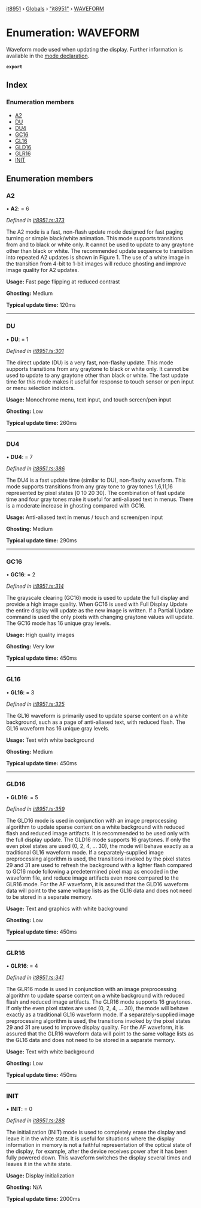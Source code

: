 [it8951](../README.md) › [Globals](../globals.md) › ["it8951"](../modules/_it8951_.md) › [WAVEFORM](_it8951_.waveform.md)

# Enumeration: WAVEFORM

Waveform mode used when updating the display. Further information is available in the [mode declaration](https://www.waveshare.com/w/upload/c/c4/E-paper-mode-declaration.pdf).

**`export`** 

## Index

### Enumeration members

* [A2](_it8951_.waveform.md#a2)
* [DU](_it8951_.waveform.md#du)
* [DU4](_it8951_.waveform.md#du4)
* [GC16](_it8951_.waveform.md#gc16)
* [GL16](_it8951_.waveform.md#gl16)
* [GLD16](_it8951_.waveform.md#gld16)
* [GLR16](_it8951_.waveform.md#glr16)
* [INIT](_it8951_.waveform.md#init)

## Enumeration members

###  A2

• **A2**: = 6

*Defined in [it8951.ts:373](https://github.com/gnzzz/IT8951/blob/604332d/lib/it8951.ts#L373)*

The A2 mode is a fast, non-flash update mode designed for fast paging turning or simple black/white
animation. This mode supports transitions from and to black or white only. It cannot be used to update to
any graytone other than black or white. The recommended update sequence to transition into repeated A2
updates is shown in Figure 1. The use of a white image in the transition from 4-bit to 1-bit images will
reduce ghosting and improve image quality for A2 updates.

**Usage:** Fast page flipping at reduced contrast

**Ghosting:** Medium

**Typical update time:** 120ms

___

###  DU

• **DU**: = 1

*Defined in [it8951.ts:301](https://github.com/gnzzz/IT8951/blob/604332d/lib/it8951.ts#L301)*

The direct update (DU) is a very fast, non-flashy update. This mode supports transitions from any graytone
to black or white only. It cannot be used to update to any graytone other than black or white. The fast
update time for this mode makes it useful for response to touch sensor or pen input or menu selection
indictors.

**Usage:** Monochrome menu, text input, and touch screen/pen input

**Ghosting:** Low

**Typical update time:** 260ms

___

###  DU4

• **DU4**: = 7

*Defined in [it8951.ts:386](https://github.com/gnzzz/IT8951/blob/604332d/lib/it8951.ts#L386)*

The DU4 is a fast update time (similar to DU), non-flashy waveform. This mode supports transitions from
any gray tone to gray tones 1,6,11,16 represented by pixel states [0 10 20 30]. The combination of fast
update time and four gray tones make it useful for anti-aliased text in menus. There is a moderate increase
in ghosting compared with GC16.

**Usage:** Anti-aliased text in menus / touch and screen/pen input

**Ghosting:** Medium

**Typical update time:** 290ms

___

###  GC16

• **GC16**: = 2

*Defined in [it8951.ts:314](https://github.com/gnzzz/IT8951/blob/604332d/lib/it8951.ts#L314)*

The grayscale clearing (GC16) mode is used to update the full display and provide a high image quality.
When GC16 is used with Full Display Update the entire display will update as the new image is written. If a
Partial Update command is used the only pixels with changing graytone values will update. The GC16 mode
has 16 unique gray levels.

**Usage:** High quality images

**Ghosting:** Very low

**Typical update time:** 450ms

___

###  GL16

• **GL16**: = 3

*Defined in [it8951.ts:325](https://github.com/gnzzz/IT8951/blob/604332d/lib/it8951.ts#L325)*

The GL16 waveform is primarily used to update sparse content on a white background, such as a page of
anti-aliased text, with reduced flash. The GL16 waveform has 16 unique gray levels.

**Usage:** Text with white background

**Ghosting:** Medium

**Typical update time:** 450ms

___

###  GLD16

• **GLD16**: = 5

*Defined in [it8951.ts:359](https://github.com/gnzzz/IT8951/blob/604332d/lib/it8951.ts#L359)*

The GLD16 mode is used in conjunction with an image preprocessing algorithm to update sparse content
on a white background with reduced flash and reduced image artifacts. It is recommended to be used only
with the full display update. The GLD16 mode supports 16 graytones. If only the even pixel states are used
(0, 2, 4, … 30), the mode will behave exactly as a traditional GL16 waveform mode. If a separately-supplied
image preprocessing algorithm is used, the transitions invoked by the pixel states 29 and 31 are used to
refresh the background with a lighter flash compared to GC16 mode following a predetermined pixel map
as encoded in the waveform file, and reduce image artifacts even more compared to the GLR16 mode. For
the AF waveform, it is assured that the GLD16 waveform data will point to the same voltage lists as the
GL16 data and does not need to be stored in a separate memory.

**Usage:** Text and graphics with white background

**Ghosting:** Low

**Typical update time:** 450ms

___

###  GLR16

• **GLR16**: = 4

*Defined in [it8951.ts:341](https://github.com/gnzzz/IT8951/blob/604332d/lib/it8951.ts#L341)*

The GLR16 mode is used in conjunction with an image preprocessing algorithm to update sparse content on
a white background with reduced flash and reduced image artifacts. The GLR16 mode supports 16
graytones. If only the even pixel states are used (0, 2, 4, … 30), the mode will behave exactly as a traditional
GL16 waveform mode. If a separately-supplied image preprocessing algorithm is used, the transitions
invoked by the pixel states 29 and 31 are used to improve display quality. For the AF waveform, it is
assured that the GLR16 waveform data will point to the same voltage lists as the GL16 data and does not
need to be stored in a separate memory.

**Usage:** Text with white background

**Ghosting:** Low

**Typical update time:** 450ms

___

###  INIT

• **INIT**: = 0

*Defined in [it8951.ts:288](https://github.com/gnzzz/IT8951/blob/604332d/lib/it8951.ts#L288)*

The initialization (INIT) mode is used to completely erase the display and leave it in the white state. It is
useful for situations where the display information in memory is not a faithful representation of the optical
state of the display, for example, after the device receives power after it has been fully powered down. This
waveform switches the display several times and leaves it in the white state.

**Usage:** Display initialization

**Ghosting:** N/A

**Typical update time:** 2000ms
